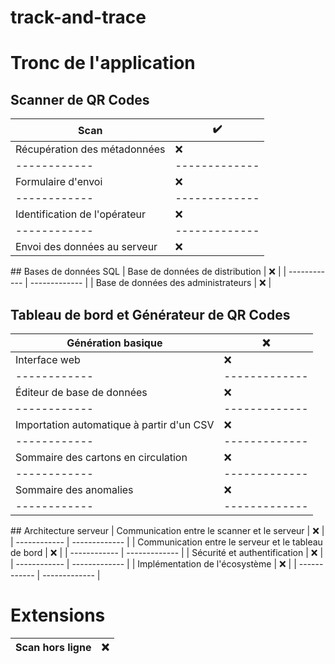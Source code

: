 # track-and-trace

# Tronc de l'application

## Scanner de QR Codes
| Scan | :heavy_check_mark: |
| ------------ | ------------- |
| Récupération des métadonnées | :x: |
| ------------ | ------------- |
| Formulaire d'envoi | :x: |
| ------------ | ------------- |
| Identification de l'opérateur | :x: |
| ------------ | ------------- |
| Envoi des données au serveur | :x: |

## Bases de données SQL
| Base de données de distribution | :x: |
| ------------ | ------------- |
| Base de données des administrateurs | :x: |

## Tableau de bord et Générateur de QR Codes
| Génération basique | :x: |
| ------------ | ------------- |
| Interface web | :x: |
| ------------ | ------------- |
| Éditeur de base de données | :x: |
| ------------ | ------------- |
| Importation automatique à partir d'un CSV | :x: |
| ------------ | ------------- |
| Sommaire des cartons en circulation | :x: |
| ------------ | ------------- |
| Sommaire des anomalies | :x: |
| ------------ | ------------- |

## Architecture serveur
| Communication entre le scanner et le serveur | :x: |
| ------------ | ------------- |
| Communication entre le serveur et le tableau de bord | :x: |
| ------------ | ------------- |
| Sécurité et authentification | :x: |
| ------------ | ------------- |
| Implémentation de l'écosystème | :x: |
| ------------ | ------------- |

# Extensions
| Scan hors ligne | :x: |
| ------------ | ------------- |
